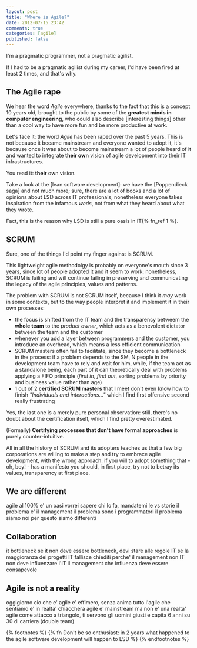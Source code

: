 ```yaml
---
layout: post
title: "Where is Agile?"
date: 2012-07-15 23:42
comments: true
categories: [agile]
published: false
---
```


I'm a pragmatic programmer, not a pragmatic agilist.

If I had to be a pragmatic agilist during my career,
I'd have been fired at least 2 times, and that's why.

<!-- more -->

## The Agile rape

We hear the word *Agile* everywhere, thanks to the fact that
this is a concept 10 years old, brought to the public by some
of the **greatest minds in computer engineering**, who could also
describe [interesting things] other than a cool way
to have more fun and be more productive at work.

Let's face it: the word *Agile* has been raped over the past
5 years.
This is not because it became mainstream and everyone 
wanted to adopt it, it's because once it was about to
become mainstream a lot of people heard of it and
wanted to integrate **their own** vision of agile
development into their IT infrastructures.

You read it: **their** own vision.

Take a look at the [lean software development]: we have
the [Poppendieck saga] and not much more; sure, there are
a lot of books and a lot of opinions about LSD across
IT professionals, nonetheless everyone takes inspiration
from the infamous *weds*, not from what they heard about
what they wrote.

Fact, this is the reason why LSD is still a pure oasis
in IT{% fn_ref 1 %}.

## SCRUM

Sure, one of the things I'd point my finger against is SCRUM.

This lightweight agile methodolgy is probably on everyone's
mouth since 3 years, since lot of people adopted it and
it seem to work: nonetheless, SCRUM is failing and will continue failing
in preserving and communicating the legacy of the agile
principles, values and patterns.

The problem with SCRUM is not SCRUM itself, because I
think it *may* work in some contexts, but to the way
people interpret it and implement it in their own
processes:

* the focus is shifted from the IT team and the transparency
betweem the **whole team** to the *product owner*, which acts
as a benevolent dictator between the team and the customer
* whenever you add a layer between programmers and the
customer, you introduce an overhead, which means a less efficient
communication
* SCRUM masters often fail to facilitate, since they become
a bottleneck in the process: if a problem depends to the SM,
N people in the development team have to rely and wait for him,
while, if the team act as a standalone being, each part of it
can theoretically deal with problems applying a FIFO
principle (*first in, first out*, sorting problems by priority
and business value rather than age)
* 1 out of 2 **certified SCRUM masters** that I meet don't
even know how to finish *"Individuals and interactions..."*
which I find first offensive second really frustrating

Yes, the last one is a merely pure personal observation:
still, there's no doubt about the certification itself,
which I find pretty overestimated.

(Formally) **Certifying processes that don't have formal
approaches** is purely counter-intuitive.

All in all the history of SCRUM and its adopters teaches
us that a few big corporations are willing to make a step
and try to embrace agile development, with the wrong approach:
if you will to adopt something that - oh, boy! - has a
manifesto you should, in first place, try not to betray
its values, transparency at first place.

## We are different

agile al 100% e' un oasi
vorrei sapere chi lo fa, mandatemi le vs storie
il problema e' il management
il problema sono i programmatori
il problema siamo noi per questo siamo differenti

## Collaboration

it bottleneck
se it non deve essere bottleneck, devi stare alle regole IT
se la maggioranza dei progetti IT fallisce chiediti perche'
il management non IT non deve influenzare l'IT
il management che influenza deve essere consapevole

## Agile is not a reality

oggigiorno cio che e' agile e' effimero, senza anima
tutto l'agile che sentiamo e' in realta' chiacchera
agile e' mainstream ma non e' una realta'
agile come attacco a triangolo, ti servono gli uomini giusti e capita 6 anni su 30 di carriera (double team)

{% footnotes %}
  {% fn Don't be so enthusiast: in 2 years what happened to the agile software development will happen to LSD %}
{% endfootnotes %}